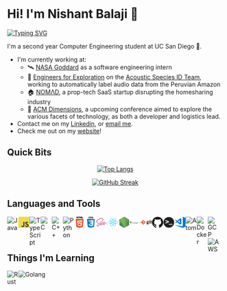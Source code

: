 # Hi! I'm Nishant Balaji 👋

<!-- https://github.com/DenverCoder1/readme-typing-svg -->
[![Typing SVG](https://readme-typing-svg.herokuapp.com/?lines=Computer+Engineer;Developer;Student)](https://git.io/typing-svg)

I'm a second year Computer Engineering student at UC San Diego 🔱.

- I'm currently working at:
  - 🛰 [NASA Goddard](https://www.nasa.gov/goddard) as a software engineering intern
  - 🦜 [Engineers for Exploration](http://e4e.ucsd.edu/) on the [Acoustic Species ID Team](http://e4e.ucsd.edu/acoustic-species-identification), working to automatically label audio data from the Peruvian Amazon
  - 🏠 [NOMΛD](https://visitnomad.com/), a prop-tech SaaS startup disrupting the homesharing industry
  - 💠 [ACM Dimensions](https://github.com/acmucsd), a upcoming conference aimed to explore the various facets of technology, as both a developer and logistics lead.
- Contact me on my [Linkedin](https://www.linkedin.com/in/nishantbalaji/), or [email me](mailto:nishantb1130@gmail.com).
- Check me out on my [website](http://nishantbalaji.me/)!


## Quick Bits
<!-- https://github.com/anuraghazra/github-readme-stats -->
<div align="center">
  
[![Top Langs](https://github-readme-stats.vercel.app/api/top-langs/?username=nishantbalaji&layout=compact&hide=css,jupyter%20notebook&langs_count=5&hide_border=true&card_width=450&bg_color=FFFFFF00&title_color=B3B3B3&text_color=B3B3B3)](https://github.com/anuraghazra/github-readme-stats) 

<!-- https://github.com/DenverCoder1/github-readme-streak-stats -->
[![GitHub Streak](http://github-readme-streak-stats.herokuapp.com?user=nishantbalaji&hide_border=true&background=FFFFFF00&currStreakNum=FF924F&sideNums=B3B3B3&sideLabels=8F8F8F&dates=717171)](https://git.io/streak-stats)

</div>

## Languages and Tools

<img align="left" alt="Java"       width="26px" src="https://user-images.githubusercontent.com/44332326/127751758-e0718df9-046f-4adc-b77f-87907a99d8f8.png" />
<img align="left" alt="JavaScript" width="26px" src="https://raw.githubusercontent.com/github/explore/80688e429a7d4ef2fca1e82350fe8e3517d3494d/topics/javascript/javascript.png" />
<img align="left" alt="TypeScript" width="26px" src="https://user-images.githubusercontent.com/44332326/127034527-735e1477-2277-448b-b334-1fff2c35d694.png" />
<img align="left" alt="C"          width="26px" src="https://user-images.githubusercontent.com/44332326/126879929-4ff551b8-1025-445b-b25d-e81f2aa8c8cd.png" />
<img align="left" alt="C++"        width="26px" src="https://user-images.githubusercontent.com/44332326/126880643-e4ac2a1d-f026-40ad-a56c-69196c676284.png" />
<img align="left" alt="Python"     width="26px" src="https://user-images.githubusercontent.com/44332326/127032054-578b242c-0208-4820-b865-07ed5f57b108.png" />
<img align="left" alt="HTML5"      width="26px" src="https://raw.githubusercontent.com/github/explore/80688e429a7d4ef2fca1e82350fe8e3517d3494d/topics/html/html.png" />
<img align="left" alt="CSS3"       width="26px" src="https://raw.githubusercontent.com/github/explore/80688e429a7d4ef2fca1e82350fe8e3517d3494d/topics/css/css.png" />
<img align="left" alt="Sass"       width="26px" src="https://raw.githubusercontent.com/github/explore/80688e429a7d4ef2fca1e82350fe8e3517d3494d/topics/sass/sass.png" />
<img align="left" alt="React"      width="26px" src="https://raw.githubusercontent.com/github/explore/80688e429a7d4ef2fca1e82350fe8e3517d3494d/topics/react/react.png" />
<img align="left" alt="Node.js"    width="26px" src="https://raw.githubusercontent.com/github/explore/80688e429a7d4ef2fca1e82350fe8e3517d3494d/topics/nodejs/nodejs.png" />
<img align="left" alt="MongoDB"    width="26px" src="https://raw.githubusercontent.com/github/explore/80688e429a7d4ef2fca1e82350fe8e3517d3494d/topics/mongodb/mongodb.png" />
<img align="left" alt="Git"        width="26px" src="https://raw.githubusercontent.com/github/explore/80688e429a7d4ef2fca1e82350fe8e3517d3494d/topics/git/git.png" />
<img align="left" alt="GitHub"     width="26px" src="https://raw.githubusercontent.com/github/explore/78df643247d429f6cc873026c0622819ad797942/topics/github/github.png" />

<img align="left" alt="Terminal"   width="26px" src="https://raw.githubusercontent.com/github/explore/80688e429a7d4ef2fca1e82350fe8e3517d3494d/topics/terminal/terminal.png" />
<img align="left" alt="VS Code"    width="26px" src="https://raw.githubusercontent.com/github/explore/80688e429a7d4ef2fca1e82350fe8e3517d3494d/topics/visual-studio-code/visual-studio-code.png" />
<img align="left" alt="Atom"       width="26px" src="https://user-images.githubusercontent.com/44332326/127031867-97712f98-847e-4e9d-9e19-917d81e441f4.png" />
<img align="left" alt="Docker"     width="26px" src="https://user-images.githubusercontent.com/44332326/127984598-11ad8e81-a31e-4a58-a175-051c5df8a7a7.png" />
<img align="left" alt="GCP"        width="26px" src="https://user-images.githubusercontent.com/44332326/127984766-ccf40810-40be-4485-948a-bbf7894e623b.png" />
<img align="left" alt="AWS"        width="26px" src="https://user-images.githubusercontent.com/44332326/129472177-4d60dd72-bf30-4e9f-bd67-ab99906c7c16.png" />  
<br />
<br />



## Things I'm Learning
<img align="left" alt="Rust" width="26px" src="https://user-images.githubusercontent.com/44332326/127751551-79ec900e-5fde-4510-b1a9-2df0aa0d36fb.png" />
<img align="left" alt="Golang" height="22px" src="https://user-images.githubusercontent.com/44332326/127766564-63da864d-49d8-4543-b1ab-f27726e2a2bb.png" />



<br />

<br />


<!--
[![Nishant's github stats](https://github-readme-stats.vercel.app/api?username=NishantBalaji&layout=compact)](https://github.com/anuraghazra/github-readme-stats)
**NishantBalaji/NishantBalaji** is a ✨ _special_ ✨ repository because its `README.md` (this file) appears on your GitHub profile.
Here are some ideas to get you started:

- 🔭 I’m currently working on ...
- 🌱 I’m currently learning ...
- 👯 I’m looking to collaborate on ...
- 🤔 I’m looking for help with ...
- 💬 Ask me about ...
- 📫 How to reach me: ...
- 😄 Pronouns: ...
- ⚡ Fun fact: ...
-->
